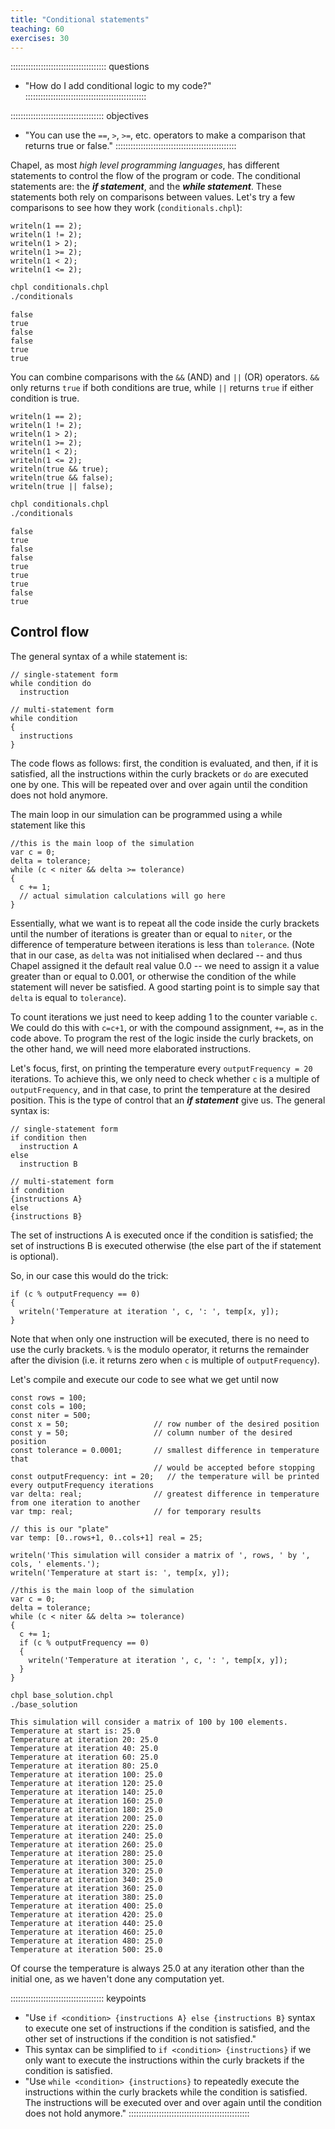 ```yaml
---
title: "Conditional statements"
teaching: 60
exercises: 30
---
```


:::::::::::::::::::::::::::::::::::::: questions
- "How do I add conditional logic to my code?"
::::::::::::::::::::::::::::::::::::::::::::::::

::::::::::::::::::::::::::::::::::::: objectives
- "You can use the `==`, `>`, `>=`, etc. operators to make a comparison that returns true or false."
::::::::::::::::::::::::::::::::::::::::::::::::

Chapel, as most *high level programming languages*, has different statements to control the flow of the
program or code. The conditional statements are: the **_if statement_**, and the **_while statement_**. These
statements both rely on comparisons between values. Let's try a few comparisons to see how they work
(`conditionals.chpl`):

```chpl
writeln(1 == 2);
writeln(1 != 2);
writeln(1 > 2);
writeln(1 >= 2);
writeln(1 < 2);
writeln(1 <= 2);
```

```bash
chpl conditionals.chpl
./conditionals
```

```output
false
true
false
false
true
true
```

You can combine comparisons with the `&&` (AND) and `||` (OR) operators. `&&` only returns `true` if both
conditions are true, while `||` returns `true` if either condition is true.

```chpl
writeln(1 == 2);
writeln(1 != 2);
writeln(1 > 2);
writeln(1 >= 2);
writeln(1 < 2);
writeln(1 <= 2);
writeln(true && true);
writeln(true && false);
writeln(true || false);
```

```bash
chpl conditionals.chpl
./conditionals
```

```output
false
true
false
false
true
true
true
false
true
```

## Control flow

The general syntax of a while statement is: 

```chpl
// single-statement form
while condition do
  instruction

// multi-statement form
while condition
{
  instructions
}
```

The code flows as follows: first, the condition is evaluated, and then, if it is satisfied, all the
instructions within the curly brackets or `do` are executed one by one. This will be repeated over and over again
until the condition does not hold anymore.

The main loop in our simulation can be programmed using a while statement like this

```chpl
//this is the main loop of the simulation
var c = 0;
delta = tolerance;
while (c < niter && delta >= tolerance)
{
  c += 1;
  // actual simulation calculations will go here
}
```

Essentially, what we want is to repeat all the code inside the curly brackets until the number of iterations
is greater than or equal to `niter`, or the difference of temperature between iterations is less than
`tolerance`. (Note that in our case, as `delta` was not initialised when declared -- and thus Chapel assigned it
the default real value 0.0 -- we need to assign it a value greater than or equal to 0.001, or otherwise the
condition of the while statement will never be satisfied. A good starting point is to simple say that `delta`
is equal to `tolerance`).

To count iterations we just need to keep adding 1 to the counter variable `c`.  We could do this with `c=c+1`,
or with the compound assignment, `+=`, as in the code above. To program the rest of the logic inside the curly
brackets, on the other hand, we will need more elaborated instructions.

Let's focus, first, on printing the temperature every `outputFrequency = 20` iterations. To achieve this, we
only need to check whether `c` is a multiple of `outputFrequency`, and in that case, to print the temperature
at the desired position. This is the type of control that an **_if statement_** give us. The general syntax
is:

```chpl
// single-statement form
if condition then
  instruction A
else
  instruction B

// multi-statement form
if condition
{instructions A}
else
{instructions B}
```

The set of instructions A is executed once if the condition is satisfied; the set of instructions B is
executed otherwise (the else part of the if statement is optional).

So, in our case this would do the trick:

```chpl
if (c % outputFrequency == 0)
{
  writeln('Temperature at iteration ', c, ': ', temp[x, y]);
}
```

Note that when only one instruction will be executed, there is no need to use the curly brackets. `%` is the
modulo operator, it returns the remainder after the division (i.e. it returns zero when `c` is multiple of
`outputFrequency`).

Let's compile and execute our code to see what we get until now

```chpl
const rows = 100;
const cols = 100;
const niter = 500;
const x = 50;                   // row number of the desired position
const y = 50;                   // column number of the desired position
const tolerance = 0.0001;       // smallest difference in temperature that
                                // would be accepted before stopping
const outputFrequency: int = 20;   // the temperature will be printed every outputFrequency iterations
var delta: real;                // greatest difference in temperature from one iteration to another 
var tmp: real;                  // for temporary results

// this is our "plate"
var temp: [0..rows+1, 0..cols+1] real = 25;

writeln('This simulation will consider a matrix of ', rows, ' by ', cols, ' elements.');
writeln('Temperature at start is: ', temp[x, y]);

//this is the main loop of the simulation
var c = 0;
delta = tolerance;
while (c < niter && delta >= tolerance)
{
  c += 1;
  if (c % outputFrequency == 0)
  {
    writeln('Temperature at iteration ', c, ': ', temp[x, y]);
  }
}
```

```bash
chpl base_solution.chpl
./base_solution
```

```output
This simulation will consider a matrix of 100 by 100 elements.
Temperature at start is: 25.0
Temperature at iteration 20: 25.0
Temperature at iteration 40: 25.0
Temperature at iteration 60: 25.0
Temperature at iteration 80: 25.0
Temperature at iteration 100: 25.0
Temperature at iteration 120: 25.0
Temperature at iteration 140: 25.0
Temperature at iteration 160: 25.0
Temperature at iteration 180: 25.0
Temperature at iteration 200: 25.0
Temperature at iteration 220: 25.0
Temperature at iteration 240: 25.0
Temperature at iteration 260: 25.0
Temperature at iteration 280: 25.0
Temperature at iteration 300: 25.0
Temperature at iteration 320: 25.0
Temperature at iteration 340: 25.0
Temperature at iteration 360: 25.0
Temperature at iteration 380: 25.0
Temperature at iteration 400: 25.0
Temperature at iteration 420: 25.0
Temperature at iteration 440: 25.0
Temperature at iteration 460: 25.0
Temperature at iteration 480: 25.0
Temperature at iteration 500: 25.0
```

Of course the temperature is always 25.0 at any iteration other than the initial one, as we haven't done any
computation yet.

::::::::::::::::::::::::::::::::::::: keypoints
- "Use `if <condition> {instructions A} else {instructions B}` syntax to execute one set of instructions
  if the condition is satisfied, and the other set of instructions if the condition is not satisfied."
- This syntax can be simplified to `if <condition> {instructions}` if we only want to execute the
  instructions within the curly brackets if the condition is satisfied.
- "Use `while <condition> {instructions}` to repeatedly execute the instructions within the curly brackets
  while the condition is satisfied. The instructions will be executed over and over again until the condition
  does not hold anymore."
::::::::::::::::::::::::::::::::::::::::::::::::
